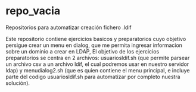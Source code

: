 # repo_vacia
Repositorios para automatizar creación fichero .ldif 

Este repositorio contiene ejercicios basicos y preparatorios cuyo objetivo persigue crear un menu en dialog, 
que me permita ingresar informacion sobre un dominio a crear en LDAP, El objetivo de los ejercicios preparatorios 
se centra en 2 archivos: 
usuariosldif.sh (que permite parsear un archivo csv a un archivo ldif, el cual podremos usar en nuestro servidor ldap) 
y  menudialog2.sh (que es quien contiene el menu principal, e incluye parte del codigo usuariosldif.sh para automatizar 
                    por completo nuestra solución).
                    
